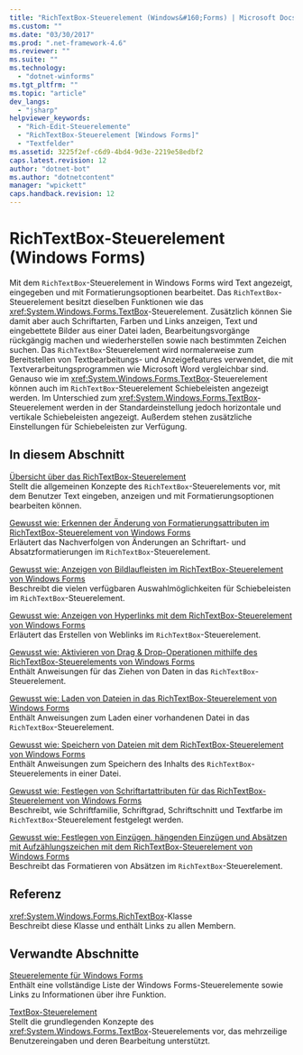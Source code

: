 ```yaml
---
title: "RichTextBox-Steuerelement (Windows&#160;Forms) | Microsoft Docs"
ms.custom: ""
ms.date: "03/30/2017"
ms.prod: ".net-framework-4.6"
ms.reviewer: ""
ms.suite: ""
ms.technology: 
  - "dotnet-winforms"
ms.tgt_pltfrm: ""
ms.topic: "article"
dev_langs: 
  - "jsharp"
helpviewer_keywords: 
  - "Rich-Edit-Steuerelemente"
  - "RichTextBox-Steuerelement [Windows Forms]"
  - "Textfelder"
ms.assetid: 3225f2ef-c6d9-4bd4-9d3e-2219e58edbf2
caps.latest.revision: 12
author: "dotnet-bot"
ms.author: "dotnetcontent"
manager: "wpickett"
caps.handback.revision: 12
---
```

# RichTextBox-Steuerelement (Windows&#160;Forms)
Mit dem `RichTextBox`\-Steuerelement in Windows Forms wird Text angezeigt, eingegeben und mit Formatierungsoptionen bearbeitet.  Das `RichTextBox`\-Steuerelement besitzt dieselben Funktionen wie das <xref:System.Windows.Forms.TextBox>\-Steuerelement. Zusätzlich können Sie damit aber auch Schriftarten, Farben und Links anzeigen, Text und eingebettete Bilder aus einer Datei laden, Bearbeitungsvorgänge rückgängig machen und wiederherstellen sowie nach bestimmten Zeichen suchen.  Das `RichTextBox`\-Steuerelement wird normalerweise zum Bereitstellen von Textbearbeitungs\- und Anzeigefeatures verwendet, die mit Textverarbeitungsprogrammen wie Microsoft Word vergleichbar sind.  Genauso wie im <xref:System.Windows.Forms.TextBox>\-Steuerelement können auch im `RichTextBox`\-Steuerelement Schiebeleisten angezeigt werden. Im Unterschied zum <xref:System.Windows.Forms.TextBox>\-Steuerelement werden in der Standardeinstellung jedoch horizontale und vertikale Schiebeleisten angezeigt. Außerdem stehen zusätzliche Einstellungen für Schiebeleisten zur Verfügung.  
  
## In diesem Abschnitt  
 [Übersicht über das RichTextBox\-Steuerelement](../../../../docs/framework/winforms/controls/richtextbox-control-overview-windows-forms.md)  
 Stellt die allgemeinen Konzepte des `RichTextBox`\-Steuerelements vor, mit dem Benutzer Text eingeben, anzeigen und mit Formatierungsoptionen bearbeiten können.  
  
 [Gewusst wie: Erkennen der Änderung von Formatierungsattributen im RichTextBox\-Steuerelement von Windows Forms](../../../../docs/framework/winforms/controls/determine-when-formatting-attributes-change-wf-richtextbox-control.md)  
 Erläutert das Nachverfolgen von Änderungen an Schriftart\- und Absatzformatierungen im `RichTextBox`\-Steuerelement.  
  
 [Gewusst wie: Anzeigen von Bildlaufleisten im RichTextBox\-Steuerelement von Windows Forms](../../../../docs/framework/winforms/controls/how-to-display-scroll-bars-in-the-windows-forms-richtextbox-control.md)  
 Beschreibt die vielen verfügbaren Auswahlmöglichkeiten für Schiebeleisten im `RichTextBox`\-Steuerelement.  
  
 [Gewusst wie: Anzeigen von Hyperlinks mit dem RichTextBox\-Steuerelement von Windows Forms](../../../../docs/framework/winforms/controls/how-to-display-web-style-links-with-the-windows-forms-richtextbox-control.md)  
 Erläutert das Erstellen von Weblinks im `RichTextBox`\-Steuerelement.  
  
 [Gewusst wie: Aktivieren von Drag & Drop\-Operationen mithilfe des RichTextBox\-Steuerelements von Windows Forms](../../../../docs/framework/winforms/controls/enable-drag-and-drop-operations-with-wf-richtextbox-control.md)  
 Enthält Anweisungen für das Ziehen von Daten in das `RichTextBox`\-Steuerelement.  
  
 [Gewusst wie: Laden von Dateien in das RichTextBox\-Steuerelement von Windows Forms](../../../../docs/framework/winforms/controls/how-to-load-files-into-the-windows-forms-richtextbox-control.md)  
 Enthält Anweisungen zum Laden einer vorhandenen Datei in das `RichTextBox`\-Steuerelement.  
  
 [Gewusst wie: Speichern von Dateien mit dem RichTextBox\-Steuerelement von Windows Forms](../../../../docs/framework/winforms/controls/how-to-save-files-with-the-windows-forms-richtextbox-control.md)  
 Enthält Anweisungen zum Speichern des Inhalts des `RichTextBox`\-Steuerelements in einer Datei.  
  
 [Gewusst wie: Festlegen von Schriftartattributen für das RichTextBox\-Steuerelement von Windows Forms](../../../../docs/framework/winforms/controls/how-to-set-font-attributes-for-the-windows-forms-richtextbox-control.md)  
 Beschreibt, wie Schriftfamilie, Schriftgrad, Schriftschnitt und Textfarbe im `RichTextBox`\-Steuerelement festgelegt werden.  
  
 [Gewusst wie: Festlegen von Einzügen, hängenden Einzügen und Absätzen mit Aufzählungszeichen mit dem RichTextBox\-Steuerelement von Windows Forms](../../../../docs/framework/winforms/controls/set-indents-hanging-indents-bulleted-paragraphs-with-wf-richtextbox.md)  
 Beschreibt das Formatieren von Absätzen im `RichTextBox`\-Steuerelement.  
  
## Referenz  
 <xref:System.Windows.Forms.RichTextBox>\-Klasse  
 Beschreibt diese Klasse und enthält Links zu allen Membern.  
  
## Verwandte Abschnitte  
 [Steuerelemente für Windows Forms](../../../../docs/framework/winforms/controls/controls-to-use-on-windows-forms.md)  
 Enthält eine vollständige Liste der Windows Forms\-Steuerelemente sowie Links zu Informationen über ihre Funktion.  
  
 [TextBox\-Steuerelement](../../../../docs/framework/winforms/controls/textbox-control-windows-forms.md)  
 Stellt die grundlegenden Konzepte des <xref:System.Windows.Forms.TextBox>\-Steuerelements vor, das mehrzeilige Benutzereingaben und deren Bearbeitung unterstützt.